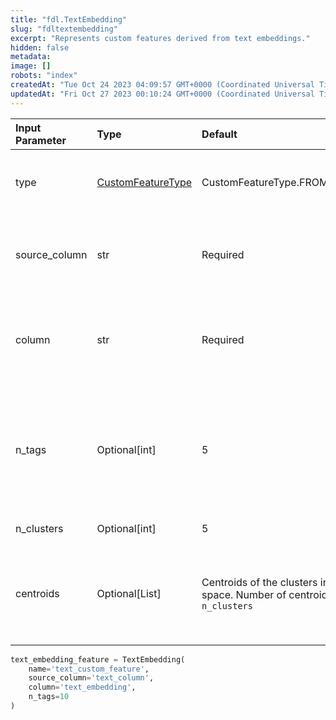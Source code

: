 ```yaml
---
title: "fdl.TextEmbedding"
slug: "fdltextembedding"
excerpt: "Represents custom features derived from text embeddings."
hidden: false
metadata: 
image: []
robots: "index"
createdAt: "Tue Oct 24 2023 04:09:57 GMT+0000 (Coordinated Universal Time)"
updatedAt: "Fri Oct 27 2023 00:10:24 GMT+0000 (Coordinated Universal Time)"
---
```

| Input Parameter | Type                                      | Default                                                                                    | Description                                                                                                          |
| :-------------- | :---------------------------------------- | :----------------------------------------------------------------------------------------- | :------------------------------------------------------------------------------------------------------------------- |
| type            | [CustomFeatureType](fdlcustomfeaturetype) | CustomFeatureType.FROM_TEXT_EMBEDDING                                                      | Indicates this feature is derived from a text embedding.                                                             |
| source_column   | str                                       | Required                                                                                   | Specifies the column name where text data (e.g. LLM prompts) is stored                                               |
| column          | str                                       | Required                                                                                   | Specifies the column name where the embeddings corresponding to source_col are stored                                |
| n_tags          | Optional[int]                             | 5                                                                                          | How many tags(tokens) the text embedding are used in each cluster as the `tfidf` summarization in drift computation. |
| n_clusters      | Optional[int]                             | 5                                                                                          | The number of clusters.                                                                                              |
| centroids       | Optional[List]                            | Centroids of the clusters in the embedded space. Number of centroids equal to `n_clusters` | Centroids of the clusters in the embedded space. Number of centroids equal to `n_clusters`                           |

```python Usage
text_embedding_feature = TextEmbedding(
    name='text_custom_feature',
    source_column='text_column',
    column='text_embedding',
    n_tags=10
)
```